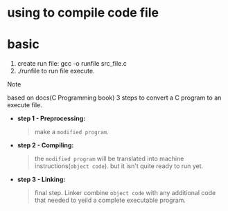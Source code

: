 # using to compile code file #

# basic 
1. create run file: gcc -o runfile src_file.c
2. ./runfile to run file execute.

> [!NOTE]
> based on docs(C Programming book)
> 3 steps to convert a C program to an execute file.

- **step 1 - Preprocessing:** 
    > make a `modified program`.
- **step 2 - Compiling:** 
    > the `modified program` will be translated into machine instructions(`object code`). but it isn't quite ready to run yet.
- **step 3 - Linking:**
    > final step. Linker combine `object code` with any additional code that needed to yeild a complete executable program.
